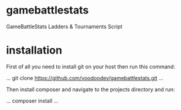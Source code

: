 # gamebattlestats
GameBattleStats Ladders &amp; Tournaments Script

# installation
First of all you need to install git on your host then run this command:

...
git clone https://github.com/voodoodev/gamebattlestats.git
...

Then install composer and navigate to the projects directory and run:

...
composer install
...